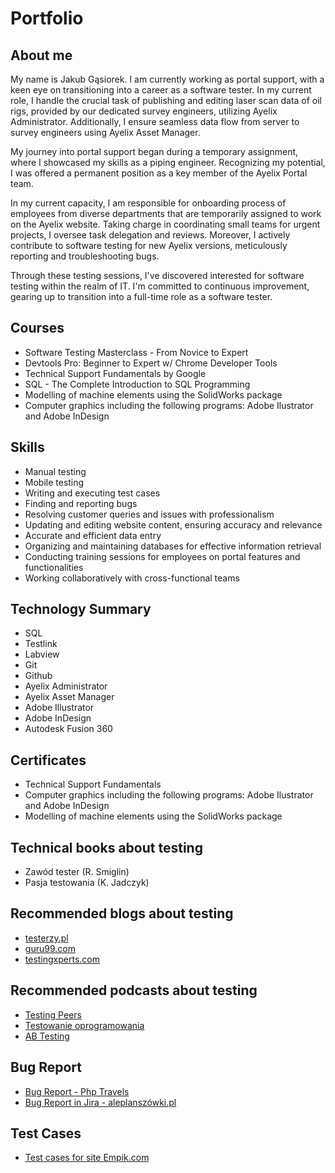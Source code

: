﻿# Portfolio
## About me

My name is Jakub Gąsiorek. I am currently working as portal support, with a keen eye on transitioning into a career as a software tester. In my current role, I handle the crucial task of publishing and editing laser scan data of oil rigs, provided by our dedicated survey engineers, utilizing Ayelix Administrator. Additionally, I ensure seamless data flow from server to survey engineers using Ayelix Asset Manager. 

My journey into portal support began during a temporary assignment, where I showcased my skills as a piping engineer. Recognizing my potential, I was offered a permanent position as a key member of the Ayelix Portal team. 

In my current capacity, I am responsible for onboarding process of employees from diverse departments that are temporarily assigned to work on the Ayelix website. Taking charge in coordinating small teams for urgent projects, I oversee task delegation and reviews. Moreover, I actively contribute to software testing for new Ayelix versions, meticulously reporting and troubleshooting bugs. 

Through these testing sessions, I've discovered interested for software testing within the realm of IT. I'm committed to continuous improvement, gearing up to transition into a full-time role as a software tester. 

## Courses

-   Software Testing Masterclass - From Novice to Expert
-   Devtools Pro: Beginner to Expert w/ Chrome Developer Tools
-   Technical Support Fundamentals by Google
-   SQL - The Complete Introduction to SQL Programming
-   Modelling of machine elements using the SolidWorks package
-   Computer graphics including the following programs: Adobe Ilustrator and Adobe InDesign

## Skills

-   Manual testing
-   Mobile testing
-   Writing and executing test cases
-   Finding and reporting bugs
-   Resolving customer queries and issues with professionalism
-   Updating and editing website content, ensuring accuracy and relevance
-   Accurate and efficient data entry
-    Organizing and maintaining databases for effective information retrieval
-  Conducting training sessions for employees on portal features and functionalities
-  Working collaboratively with cross-functional teams

## Technology Summary

-   SQL
-   Testlink
-   Labview
-   Git
-  Github
-   Ayelix Administrator
-   Ayelix Asset Manager
-   Adobe Illustrator
-  Adobe InDesign
-   Autodesk Fusion 360

## Certificates

-   Technical Support Fundamentals
-   Computer graphics including the following programs: Adobe Ilustrator and Adobe InDesign
-   Modelling of machine elements using the SolidWorks package

## Technical books about testing

-   Zawód tester (R. Smiglin)
-  Pasja testowania (K. Jadczyk)
## Recommended blogs about testing

-   [testerzy.pl](https://testerzy.pl/)
-  [guru99.com](https://www.guru99.com/)
- [testingxperts.com](https://www.testingxperts.com/blog/)


## Recommended podcasts about testing

-   [Testing Peers](https://open.spotify.com/show/0C1qVfyy9UtCFMSaZARCHH?si=bd40151ee41b465e)
- [Testowanie oprogramowania](https://open.spotify.com/show/7jqDWVuJ7YSX4ep1a5tMMd?si=ffaf033714df4754)
-  [AB Testing](https://open.spotify.com/show/1CrWfV0KNH9HevtsFut1iI?si=85e12dd25e84478f)	
## Bug Report
 - [Bug Report - Php Travels](https://drive.google.com/file/d/1AEJIyXruWQJxxRpvOvOQD9w-H9nPIkR3/view?usp=sharing)
 - [Bug Report in Jira - aleplanszówki.pl](https://drive.google.com/file/d/1ES7o01cSBxIW-XuWqO6LuRzW76nHjMDO/view?usp=sharing)
## Test Cases
 - [Test cases for site Empik.com](https://docs.google.com/spreadsheets/d/1htqXnBcWzpWbbtbctLwbPlB-LVWSqyYAG2FgqEffF0E/edit?usp=sharing)
